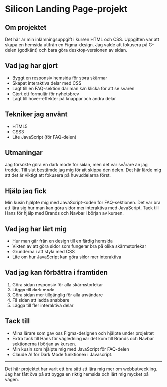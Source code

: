 # Silicon Landing Page-projekt

## Om projektet
Det här är min inlämningsuppgift i kursen HTML och CSS. Uppgiften var att skapa en hemsida utifrån en Figma-design. Jag valde att fokusera på G-delen (godkänt) och bara göra desktop-versionen av sidan.

## Vad jag har gjort
- Byggt en responsiv hemsida för stora skärmar
- Skapat interaktiva delar med CSS
- Lagt till en FAQ-sektion där man kan klicka för att se svaren
- Gjort ett formulär för nyhetsbrev
- Lagt till hover-effekter på knappar och andra delar

## Tekniker jag använt
- HTML5
- CSS3
- Lite JavaScript (för FAQ-delen)

## Utmaningar
Jag försökte göra en dark mode för sidan, men det var svårare än jag trodde. Till slut bestämde jag mig för att skippa den delen. Det här lärde mig att det är viktigt att fokusera på huvuddelarna först.

## Hjälp jag fick
Min kusin hjälpte mig med JavaScript-koden för FAQ-sektionen. Det var bra att lära sig hur man kan göra sidor mer interaktiva med JavaScript.
Tack till Hans för hjälp med Brands och Navbar i början av kursen.

## Vad jag har lärt mig
- Hur man går från en design till en färdig hemsida
- Vikten av att göra sidor som fungerar bra på olika skärmstorlekar
- Grunderna i att styla med CSS
- Lite om hur JavaScript kan göra sidor mer interaktiva

## Vad jag kan förbättra i framtiden
1. Göra sidan responsiv för alla skärmstorlekar
2. Lägga till dark mode
3. Göra sidan mer tillgänglig för alla användare
4. Få sidan att ladda snabbare
5. Lägga till fler interaktiva delar

## Tack till
- Mina lärare som gav oss Figma-designen och hjälpte under projektet
- Extra tack till Hans för vägledning när det kom till Brands och Navbar sektionerna i början av kursen.
- Min kusin som hjälpte mig med JavaScript för FAQ-delen
- Claude AI för Dark Mode funktionen i Javascript.
---

Det här projektet har varit ett bra sätt att lära mig mer om webbutveckling. Jag har fått öva på att bygga en riktig hemsida och lärt mig mycket på vägen.
